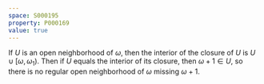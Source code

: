 ```yaml
---
space: S000195
property: P000169
value: true
---
```


If $U$ is an open neighborhood of $\omega$, then the interior of the closure of $U$ is $U \cup [\omega, \omega_1)$. Then if $U$ equals the interior of its closure, then $\omega + 1 \in U$, so there is no regular open neighborhood of $\omega$ missing $\omega + 1$.
